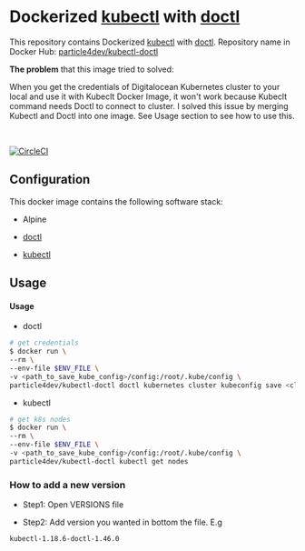 # Dockerized [kubectl](https://github.com/kubernetes/kubectl) with [doctl](https://github.com/digitalocean/doctl)

This repository contains Dockerized [kubectl](https://github.com/kubernetes/kubectl) with [doctl](https://github.com/digitalocean/doctl). Repository name in Docker Hub: [particle4dev/kubectl-doctl](https://hub.docker.com/r/particle4dev/kubectl-doctl)

**The problem** that this image tried to solved:

When you get the credentials of Digitalocean Kubernetes cluster to your local and use it with Kubeclt Docker Image, it won't work because Kubeclt command needs Doctl to connect to cluster. I solved this issue by merging Kubectl and Doctl into one image. See Usage section to see how to use this.

<br />

[![CircleCI](https://circleci.com/gh/particle4dev/docker-image-kubectl-doctl.svg?style=svg)](https://circleci.com/gh/particle4dev/docker-image-kubectl-doctl)

## Configuration

This docker image contains the following software stack:

- Alpine

- [doctl](https://github.com/digitalocean/doctl)

- [kubectl](https://github.com/kubernetes/kubectl)

## Usage

#### Usage

- doctl

```sh
# get credentials
$ docker run \
--rm \
--env-file $ENV_FILE \
-v <path_to_save_kube_config>/config:/root/.kube/config \
particle4dev/kubectl-doctl doctl kubernetes cluster kubeconfig save <cluster_name>
```

- kubectl

```sh
# get k8s nodes
$ docker run \
--rm \
--env-file $ENV_FILE \
-v <path_to_save_kube_config>/config:/root/.kube/config \
particle4dev/kubectl-doctl kubectl get nodes
```

### How to add a new version

- Step1: Open VERSIONS file

- Step2: Add version you wanted in bottom the file. E.g

```
kubectl-1.18.6-doctl-1.46.0
```
